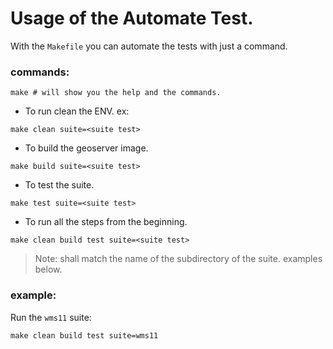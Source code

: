 # Usage of the Automate Test.
With the `Makefile` you can automate the tests with just a command.

### commands:
```shell
make # will show you the help and the commands. 
```
* To run clean the ENV. ex:

```shell
make clean suite=<suite test>
```
* To build the geoserver image.

```shell
make build suite=<suite test>
```
* To test the suite.

```shell
make test suite=<suite test>
```

* To run all the steps from the beginning.

```shell
make clean build test suite=<suite test>
```

> Note: <suite test> shall match the name of the subdirectory of the suite. examples below.
  
  
### example:
Run the `wms11` suite:

```
make clean build test suite=wms11
```
